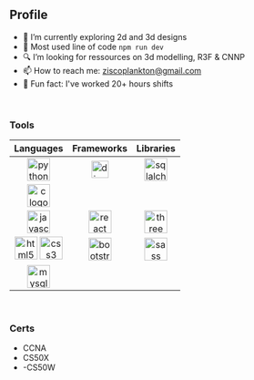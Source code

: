 

## Profile

- 🔦 I’m currently exploring 2d and 3d designs
- 🔌 Most used line of code `npm run dev`
- 🔍 I’m looking for ressources on 3d modelling, R3F & CNNP
- 📫 How to reach me: ziscoplankton@gmail.com
- 🧲 Fun fact: I've worked 20+ hours shifts

<br>


### Tools 

<table>
  <thead>
    <th>Languages</th>
    <th>Frameworks</th>
    <th>Libraries</th>
   <thead>
   <tbody>
      <tr>
        <td align="center"><img    src="https://cdn.jsdelivr.net/gh/devicons/devicon/icons/python/python-original.svg" alt="python logo" width="40px" height="40px" />
        </td>
        <td align="center">
          <img src="https://cdn.jsdelivr.net/gh/devicons/devicon/icons/django/django-plain.svg"  alt="django logo" width="30px" height="30px" />
        </td>
        <td align="center">
        <img src="https://cdn.jsdelivr.net/gh/devicons/devicon/icons/sqlalchemy/sqlalchemy-original.svg" alt="sqlalchemy logo" width="40px" height="40px" />
        </td>
       </tr>
       <tr>
          <td align="center">
              <img src="https://cdn.jsdelivr.net/gh/devicons/devicon/icons/c/c-original.svg" alt="c logo" width="40px" height="40px"/>
          </td>
         <td></td>
         <td></td>
       </tr>
       <tr>
         <td align="center">
          <img src="https://cdn.jsdelivr.net/gh/devicons/devicon/icons/javascript/javascript-plain.svg" alt="javascript logo" width="40px" height="40px"/>
         </td>
         <td align="center">
            <img src="https://cdn.jsdelivr.net/gh/devicons/devicon/icons/react/react-original.svg" alt="react logo" width="40px" height="40px"/>
         </td>
         <td align="center">
            <img src="https://cdn.jsdelivr.net/gh/devicons/devicon/icons/threejs/threejs-original.svg" alt="three logo" width="40px" height="40px"//>
         </td>
       </tr>
       <tr>
          <td align="center">
          <img src="https://cdn.jsdelivr.net/gh/devicons/devicon/icons/html5/html5-plain-wordmark.svg" alt="html5 logo" width="40px" height="40px" />
          <img src="https://cdn.jsdelivr.net/gh/devicons/devicon/icons/css3/css3-plain-wordmark.svg" alt="css3 logo" width="40px" height="40px" />
          </td>
          <td align="center">
           <img src="https://cdn.jsdelivr.net/gh/devicons/devicon/icons/bootstrap/bootstrap-original.svg" alt="bootstrap logo" width="40px" height="40px" />
          </td>
          <td align="center">
          <img src="https://cdn.jsdelivr.net/gh/devicons/devicon/icons/sass/sass-original.svg" alt="sass logo" width="40px" height="40px" />
          </td>
       </tr>
       <tr>
        <td align="center">
        <img src="https://cdn.jsdelivr.net/gh/devicons/devicon/icons/mysql/mysql-plain.svg" alt="mysql logo" width="40px" height="40px" />
        </td>
       </tr>
   </tbody>
</table>

<br>

### Certs
- CCNA
- CS50X
- -CS50W

<br>
